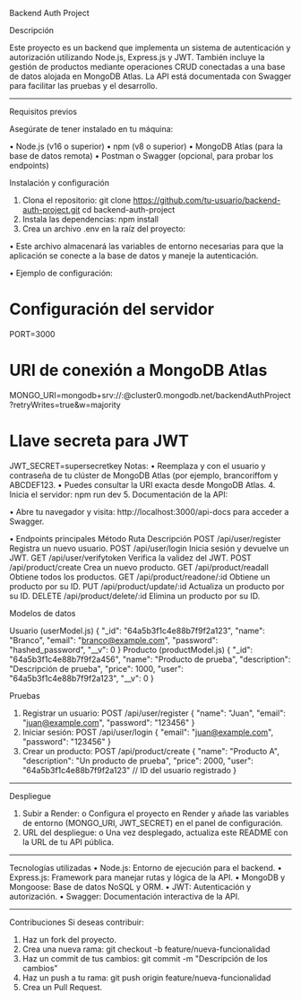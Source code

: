 Backend Auth Project

Descripción

Este proyecto es un backend que implementa un sistema de autenticación y autorización utilizando Node.js, Express.js y JWT. También incluye la gestión de productos mediante operaciones CRUD conectadas a una base de datos alojada en MongoDB Atlas. La API está documentada con Swagger para facilitar las pruebas y el desarrollo.
________________________________________
Requisitos previos

Asegúrate de tener instalado en tu máquina:

•	Node.js (v16 o superior)
•	npm (v8 o superior)
•	MongoDB Atlas (para la base de datos remota)
•	Postman o Swagger (opcional, para probar los endpoints)

Instalación y configuración

1.	Clona el repositorio:
git clone https://github.com/tu-usuario/backend-auth-project.git
cd backend-auth-project
2.	Instala las dependencias:
npm install
3.	Crea un archivo .env en la raíz del proyecto:

•	Este archivo almacenará las variables de entorno necesarias para que la aplicación se conecte a la base de datos y maneje la autenticación.


•	Ejemplo de configuración:
# Configuración del servidor
PORT=3000

# URI de conexión a MongoDB Atlas
MONGO_URI=mongodb+srv://<username>:<password>@cluster0.mongodb.net/backendAuthProject?retryWrites=true&w=majority

# Llave secreta para JWT
JWT_SECRET=supersecretkey
Notas:
•	Reemplaza <username> y <password> con el usuario y contraseña de tu clúster de MongoDB Atlas (por ejemplo, brancoriffom y ABCDEF123.
•	Puedes consultar la URI exacta desde MongoDB Atlas.
4.	Inicia el servidor:
npm run dev
5.	Documentación de la API:

•	Abre tu navegador y visita: http://localhost:3000/api-docs para acceder a Swagger.

•	Endpoints principales
Método	      Ruta	                    Descripción
POST	/api/user/register	        Registra un nuevo usuario.
POST	/api/user/login	            Inicia sesión y devuelve un JWT.
GET	    /api/user/verifytoken	    Verifica la validez del JWT.
POST	/api/product/create	        Crea un nuevo producto.
GET	    /api/product/readall	    Obtiene todos los productos.
GET	    /api/product/readone/:id	Obtiene un producto por su ID.
PUT	    /api/product/update/:id	    Actualiza un producto por su ID.
DELETE	/api/product/delete/:id	    Elimina un producto por su ID.

Modelos de datos

Usuario (userModel.js)
{
    "_id": "64a5b3f1c4e88b7f9f2a123",
    "name": "Branco",
    "email": "branco@example.com",
    "password": "hashed_password",
    "__v": 0
}
Producto (productModel.js)
{
    "_id": "64a5b3f1c4e88b7f9f2a456",
    "name": "Producto de prueba",
    "description": "Descripción de prueba",
    "price": 1000,
    "user": "64a5b3f1c4e88b7f9f2a123",
    "__v": 0
}

Pruebas

1.	Registrar un usuario:
POST /api/user/register
{
    "name": "Juan",
    "email": "juan@example.com",
    "password": "123456"
}
1.	Iniciar sesión:
POST /api/user/login
{
    "email": "juan@example.com",
    "password": "123456"
}
2.	Crear un producto:
POST /api/product/create
{
    "name": "Producto A",
    "description": "Un producto de prueba",
    "price": 2000,
    "user": "64a5b3f1c4e88b7f9f2a123" // ID del usuario registrado
}
________________________________________
Despliegue
1.	Subir a Render:
o	Configura el proyecto en Render y añade las variables de entorno (MONGO_URI, JWT_SECRET) en el panel de configuración.
2.	URL del despliegue:
o	Una vez desplegado, actualiza este README con la URL de tu API pública.
________________________________________
Tecnologías utilizadas
•	Node.js: Entorno de ejecución para el backend.
•	Express.js: Framework para manejar rutas y lógica de la API.
•	MongoDB y Mongoose: Base de datos NoSQL y ORM.
•	JWT: Autenticación y autorización.
•	Swagger: Documentación interactiva de la API.
________________________________________
Contribuciones
Si deseas contribuir:
1.	Haz un fork del proyecto.
2.	Crea una nueva rama:
git checkout -b feature/nueva-funcionalidad
3.	Haz un commit de tus cambios:
git commit -m "Descripción de los cambios"
4.	Haz un push a tu rama:
git push origin feature/nueva-funcionalidad
5.	Crea un Pull Request.

